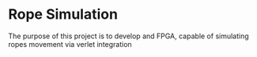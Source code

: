# Rope Simulation

The purpose of this project is to develop and FPGA, capable of simulating ropes movement via verlet integration
